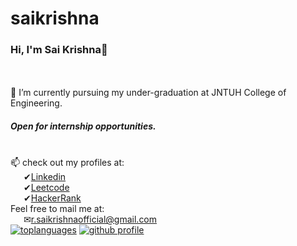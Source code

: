 # saikrishna

### Hi, I'm Sai Krishna🙌


<br><br>🌱 I’m currently pursuing my under-graduation at JNTUH College of Engineering.
##### Open for internship opportunities.

<br>📫 check out my profiles at:
<br>&ensp;&ensp;&ensp;✔<a href='https://www.linkedin.com/in/saikrishnaramagiri/'>Linkedin</a>
<br>&ensp;&ensp;&ensp;✔<a href='https://leetcode.com/saikrishnar/'>Leetcode</a>
<br>&ensp;&ensp;&ensp;✔<a href='https://www.hackerrank.com/r_saikrishnaoff'>HackerRank</a>
<br>Feel free to mail me at:
<br>&ensp;&ensp;&ensp;✉<a href='mailto:r.saikrishnaofficial@gmail.com'>r.saikrishnaofficial@gmail.com</a><br>
[![toplanguages](https://github-readme-stats.vercel.app/api/top-langs/?username=rsaikrishnagithub&count_private=true&show_icons=true&theme=radical&layout=compact)]()
[![github profile](https://github-readme-stats.vercel.app/api?username=rsaikrishnagithub&show_icons=true&include_all_commits=true&theme=radical)]()
